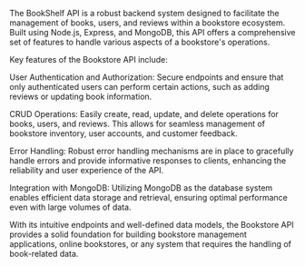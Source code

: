 The BookShelf API is a robust backend system designed to facilitate the management of books, users, and reviews within a bookstore ecosystem. Built using Node.js, Express, and MongoDB, this API offers a comprehensive set of features to handle various aspects of a bookstore's operations.

Key features of the Bookstore API include:

User Authentication and Authorization: Secure endpoints and ensure that only authenticated users can perform certain actions, such as adding reviews or updating book information.

CRUD Operations: Easily create, read, update, and delete operations for books, users, and reviews. This allows for seamless management of bookstore inventory, user accounts, and customer feedback.

Error Handling: Robust error handling mechanisms are in place to gracefully handle errors and provide informative responses to clients, enhancing the reliability and user experience of the API.

Integration with MongoDB: Utilizing MongoDB as the database system enables efficient data storage and retrieval, ensuring optimal performance even with large volumes of data.

With its intuitive endpoints and well-defined data models, the Bookstore API provides a solid foundation for building bookstore management applications, online bookstores, or any system that requires the handling of book-related data.
